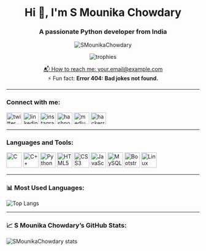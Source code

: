 <h1 align="center">Hi 👋, I'm S Mounika Chowdary</h1>
<h3 align="center">A passionate Python developer from India</h3>

<p align="center">
  <img src="https://komarev.com/ghpvc/?username=SMounikaChowdary&label=Profile%20views&color=0e75b6&style=flat" alt="SMounikaChowdary" />
</p>

<p align="center">
  <img src="https://github-profile-trophy.vercel.app/?username=SMounikaChowdary&theme=onedark&row=1&column=7" alt="trophies" />
</p>

<p align="center">
  <a href="mailto:your.email@example.com">📬 How to reach me: your.email@example.com</a> <br />
  ⚡ Fun fact: <strong>Error 404: Bad jokes not found.</strong>
</p>

---

### Connect with me:

<p align="left">
<a href="https://twitter.com/your_twitter" target="blank"><img align="center" src="https://cdn.jsdelivr.net/npm/simple-icons@v3/icons/twitter.svg" alt="twitter" height="30" width="40" /></a>
<a href="https://linkedin.com/in/your_linkedin" target="blank"><img align="center" src="https://cdn.jsdelivr.net/npm/simple-icons@v3/icons/linkedin.svg" alt="linkedin" height="30" width="40" /></a>
<a href="https://instagram.com/your_instagram" target="blank"><img align="center" src="https://cdn.jsdelivr.net/npm/simple-icons@v3/icons/instagram.svg" alt="instagram" height="30" width="40" /></a>
<a href="https://hashnode.com/@your_hashnode" target="blank"><img align="center" src="https://cdn.jsdelivr.net/npm/simple-icons@v3/icons/hashnode.svg" alt="hashnode" height="30" width="40" /></a>
<a href="https://yourblog.medium.com" target="blank"><img align="center" src="https://cdn.jsdelivr.net/npm/simple-icons@v3/icons/medium.svg" alt="medium" height="30" width="40" /></a>
<a href="https://www.hackerrank.com/your_hackerrank" target="blank"><img align="center" src="https://cdn.jsdelivr.net/npm/simple-icons@v3/icons/hackerrank.svg" alt="hackerrank" height="30" width="40" /></a>
</p>

---

### Languages and Tools:

<p align="left">
  <img src="https://cdn.jsdelivr.net/npm/simple-icons@v3/icons/c.svg" alt="C" width="40" height="40"/>
  <img src="https://cdn.jsdelivr.net/npm/simple-icons@v3/icons/cplusplus.svg" alt="C++" width="40" height="40"/>
  <img src="https://cdn.jsdelivr.net/npm/simple-icons@v3/icons/python.svg" alt="Python" width="40" height="40"/>
  <img src="https://cdn.jsdelivr.net/npm/simple-icons@v3/icons/html5.svg" alt="HTML5" width="40" height="40"/>
  <img src="https://cdn.jsdelivr.net/npm/simple-icons@v3/icons/css3.svg" alt="CSS3" width="40" height="40"/>
  <img src="https://cdn.jsdelivr.net/npm/simple-icons@v3/icons/javascript.svg" alt="JavaScript" width="40" height="40"/>
  <img src="https://cdn.jsdelivr.net/npm/simple-icons@v3/icons/mysql.svg" alt="MySQL" width="40" height="40"/>
  <img src="https://cdn.jsdelivr.net/npm/simple-icons@v3/icons/bootstrap.svg" alt="Bootstrap" width="40" height="40"/>
  <img src="https://cdn.jsdelivr.net/npm/simple-icons@v3/icons/linux.svg" alt="Linux" width="40" height="40"/>
</p>

---

### 📊 Most Used Languages:

![Top Langs](https://github-readme-stats.vercel.app/api/top-langs/?username=SMounikaChowdary&layout=compact&theme=default)

---

### 📈 S Mounika Chowdary’s GitHub Stats:

<p align="left">
  <img src="https://github-readme-stats.vercel.app/api?username=SMounikaChowdary&show_icons=true&count_private=true&theme=default" alt="SMounikaChowdary stats"/>
</p>
